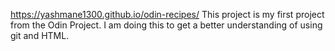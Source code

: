 https://yashmane1300.github.io/odin-recipes/
This project is my first project from the Odin Project. I am doing this to get a better understanding of using git and HTML. 
